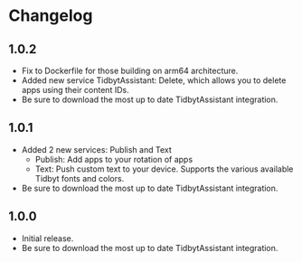 # Changelog

## 1.0.2
- Fix to Dockerfile for those building on arm64 architecture.
- Added new service TidbytAssistant: Delete, which allows you to delete apps using their content IDs.
- Be sure to download the most up to date TidbytAssistant integration.

## 1.0.1
- Added 2 new services: Publish and Text
    - Publish: Add apps to your rotation of apps
    - Text: Push custom text to your device. Supports the various available Tidbyt fonts and colors.
- Be sure to download the most up to date TidbytAssistant integration.

## 1.0.0
- Initial release. 
- Be sure to download the most up to date TidbytAssistant integration.
